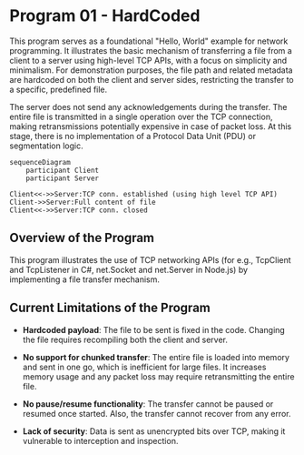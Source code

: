 # Program 01 - HardCoded
This program serves as a foundational "Hello, World" example for network programming. It illustrates the basic mechanism of transferring a file from a client to a server using high-level TCP APIs, with a focus on simplicity and minimalism. For demonstration purposes, the file path and related metadata are hardcoded on both the client and server sides, restricting the transfer to a specific, predefined file.

The server does not send any acknowledgements during the transfer. The entire file is transmitted in a single operation over the TCP connection, making retransmissions potentially expensive in case of packet loss. At this stage, there is no implementation of a Protocol Data Unit (PDU) or segmentation logic.


```mermaid
sequenceDiagram
    participant Client
    participant Server

Client<<->>Server:TCP conn. established (using high level TCP API)
Client->>Server:Full content of file
Client<<->>Server:TCP conn. closed
```
## Overview of the Program
This program illustrates the use of TCP networking APIs (for e.g., TcpClient and TcpListener in C#, net.Socket and net.Server in Node.js) by implementing a file transfer mechanism.

## Current Limitations of the Program
* **Hardcoded payload**: The file to be sent is fixed in the code. Changing the file requires recompiling both the client and server.

* **No support for chunked transfer**: The entire file is loaded into memory and sent in one go, which is inefficient for large files. It increases memory usage and any packet loss may require retransmitting the entire file.

* **No pause/resume functionality**: The transfer cannot be paused or resumed once started. Also, the transfer cannot recover from any error.

* **Lack of security**: Data is sent as unencrypted bits over TCP, making it vulnerable to interception and inspection.